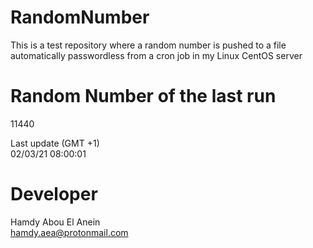 # RandomNumber    
This is a test repository where a random number is pushed to a file automatically passwordless from a cron job in my Linux CentOS server    
# Random Number of the last run   
11440
      
Last update (GMT +1)    
02/03/21 08:00:01
# Developer    
Hamdy Abou El Anein   
hamdy.aea@protonmail.com
